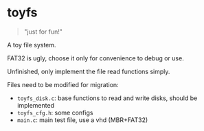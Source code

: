 # toyfs

> "just for fun!"

A toy file system.

FAT32 is ugly, choose it only for convenience to debug or use.

Unfinished, only implement the file read functions simply.

Files need to be modified for migration:

- `toyfs_disk.c`: base functions to read and write disks, should be implemented
- `toyfs_cfg.h`: some configs
- `main.c`: main test file, use a vhd (MBR+FAT32)